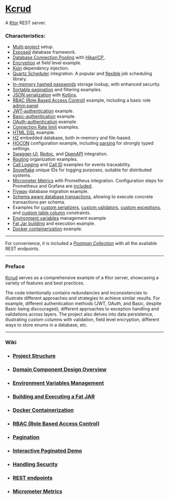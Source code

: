 # [Kcrud](https://github.com/perracodex/Kcrud)

A [Ktor](https://ktor.io/) REST server.

### Characteristics:

* [Multi-project](.wiki/01.project-structure.md) setup.
* [Exposed](https://github.com/JetBrains/Exposed) database framework.
* [Database Connection Pooling](./kcrud-base/src/main/kotlin/kcrud/base/database/service/DatabasePooling.kt) with [HikariCP ](https://github.com/brettwooldridge/HikariCP).
* [Encryption](./kcrud-base/src/main/kotlin/kcrud/base/database/schema/contact/ContactTable.kt) at field level example.
* [Koin](./kcrud-server/src/main/kotlin/kcrud/server/plugins/Koin.kt) dependency injection.
* [Quartz Scheduler](./kcrud-base/src/main/kotlin/kcrud/base/scheduling) integration. A popular and [flexible](https://github.com/quartz-scheduler/quartz/blob/main/docs/introduction.adoc) job scheduling library.
* [In-memory hashed passwords](./kcrud-access/src/main/kotlin/kcrud/access/credential/CredentialService.kt) storage lookup, with enhanced security.
* [Sortable pagination](./kcrud-base/src/main/kotlin/kcrud/base/persistence/pagination) and filtering examples.
* [JSON serialization](https://ktor.io/docs/serialization.html) with [Kotlinx](https://github.com/Kotlin/kotlinx.serialization/blob/master/docs/serialization-guide.md).
* [RBAC (Role Based Access Control)](./kcrud-access/src/main/kotlin/kcrud/access/rbac) example, including a basic role [admin panel](./kcrud-access/src/main/kotlin/kcrud/access/rbac/views).
* [JWT-authentication](./kcrud-access/src/main/kotlin/kcrud/access/plugins/AuthJwt.kt) example.
* [Basic-authentication](./kcrud-access/src/main/kotlin/kcrud/access/plugins/AuthBasic.kt) example.
* [OAuth-authentication](./kcrud-access/src/main/kotlin/kcrud/access/plugins/AuthOAuth.kt) example.
* [Connection Rate limit](kcrud-base/src/main/kotlin/kcrud/base/plugins/RateLimits.kt) examples.
* [HTML DSL](https://ktor.io/docs/html-dsl.html) example.
* [H2](https://github.com/h2database/h2database) embedded database, both in-memory and file-based.
* [HOCON](./kcrud-base/src/main/resources/config) configuration example, including [parsing](./kcrud-base/src/main/kotlin/kcrud/base/settings) for strongly typed settings.
* [Swagger-UI](https://ktor.io/docs/swagger-ui.html#configure-swagger), [Redoc](https://swagger.io/blog/api-development/redoc-openapi-powered-documentation/), and [OpenAPI](https://ktor.io/docs/openapi.html) integration.
* [Routing](./kcrud-server/src/main/kotlin/kcrud/server/plugins/Routes.kt) organization examples.
* [Call Logging](https://ktor.io/docs/call-logging.html) and [Call ID](https://ktor.io/docs/call-id.html) examples for events traceability.
* [Snowflake](./kcrud-base/src/main/kotlin/kcrud/base/security/snowflake) unique IDs for logging purposes, suitable for distributed systems.
* [Micrometer Metrics](./kcrud-base/src/main/kotlin/kcrud/base/plugins/MicrometerMetrics.kt) with Prometheus integration. Configuration steps for Prometheus and Grafana are [included](.wiki/11.micrometer-metrics.md).
* [Flyway](https://github.com/flyway/flyway) database migration example.
* [Schema aware database transactions](./kcrud-base/src/main/kotlin/kcrud/base/database/service/TransactionWithSchema.kt), allowing to execute concrete transactions per schema.
* Examples for [custom serializers](./kcrud-base/src/main/kotlin/kcrud/base/persistence/serializers), [custom validators](./kcrud-base/src/main/kotlin/kcrud/base/persistence/validators), [custom exceptions](./kcrud-base/src/main/kotlin/kcrud/base/errors), and [custom table column](./kcrud-base/src/main/kotlin/kcrud/base/database/custom_columns) constraints.
* [Environment variables](.wiki/03.environment-variables.md) management example
* [Fat Jar building](.wiki/04.fat-jar.md) and execution example.
* [Docker containerization](.wiki/05.docker.md) example.

---

For convenience, it is included a *[Postman Collection](./.postman/kcrud.postman_collection.json)* with all the available REST endpoints.

---

### Preface

[Kcrud](https://github.com/perracodex/Kcrud) serves as a comprehensive example of a Ktor server, showcasing a variety of features and best practices.

The code intentionally contains redundancies and inconsistencies to illustrate different approaches and strategies to achieve
similar results. For example, different authentication methods (JWT, OAuth, and Basic, despite Basic being discouraged);
different approaches to exception handling and validations across layers. The project also delves into data persistence,
illustrating custom columns with validation, field level encryption, different ways to store enums in a database, etc.

---

### Wiki

* ### [Project Structure](.wiki/01.project-structure.md)

* ### [Domain Component Design Overview](.wiki/02.domain-component-design.md)

* ### [Environment Variables Management](.wiki/03.environment-variables.md)

* ### [Building and Executing a Fat JAR](.wiki/04.fat-jar.md)

* ### [Docker Containerization](.wiki/05.docker.md)

* ### [RBAC (Role Based Access Control)](.wiki/06.rbac.md)

* ### [Pagination](.wiki/07.pagination.md)

* ### [Interactive Paginated Demo](.wiki/08.demo.md)

* ### [Handling Security](.wiki/10.security.md)

* ### [REST endpoints](.wiki/09.rest.md)

* ### [Micrometer Metrics](.wiki/11.micrometer-metrics.md)

